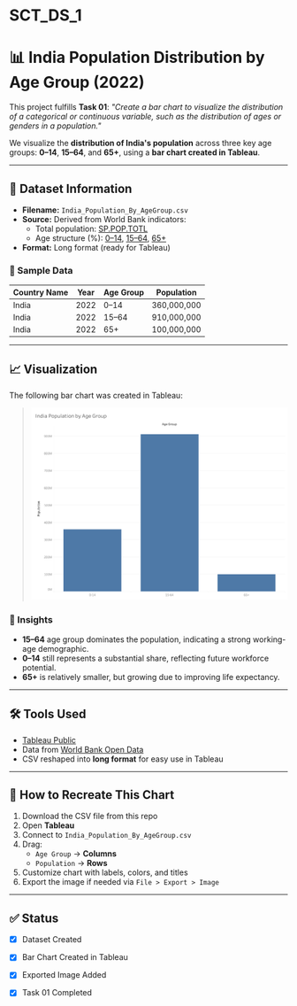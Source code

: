 # SCT_DS_1
# 📊 India Population Distribution by Age Group (2022)

This project fulfills **Task 01**: _"Create a bar chart to visualize the distribution of a categorical or continuous variable, such as the distribution of ages or genders in a population."_

We visualize the **distribution of India's population** across three key age groups: **0–14**, **15–64**, and **65+**, using a **bar chart created in Tableau**.

---

## 📁 Dataset Information

- **Filename:** `India_Population_By_AgeGroup.csv`
- **Source:** Derived from World Bank indicators:
  - Total population: [SP.POP.TOTL](https://data.worldbank.org/indicator/SP.POP.TOTL)
  - Age structure (%): [0–14](https://data.worldbank.org/indicator/SP.POP.0014.TO.ZS), [15–64](https://data.worldbank.org/indicator/SP.POP.1564.TO.ZS), [65+](https://data.worldbank.org/indicator/SP.POP.65UP.TO.ZS)
- **Format:** Long format (ready for Tableau)

### 🔢 Sample Data

| Country Name | Year | Age Group | Population   |
|--------------|------|-----------|--------------|
| India        | 2022 | 0–14      | 360,000,000  |
| India        | 2022 | 15–64     | 910,000,000  |
| India        | 2022 | 65+       | 100,000,000  |

---

## 📈 Visualization

The following bar chart was created in Tableau:

> ![India Population Bar Chart](./India_Population_Bar_Chart.png)

### 🎯 Insights
- **15–64** age group dominates the population, indicating a strong working-age demographic.
- **0–14** still represents a substantial share, reflecting future workforce potential.
- **65+** is relatively smaller, but growing due to improving life expectancy.

---

## 🛠️ Tools Used

- [Tableau Public](https://public.tableau.com/)
- Data from [World Bank Open Data](https://data.worldbank.org/)
- CSV reshaped into **long format** for easy use in Tableau

---

## 📌 How to Recreate This Chart

1. Download the CSV file from this repo
2. Open **Tableau**
3. Connect to `India_Population_By_AgeGroup.csv`
4. Drag:
   - `Age Group` → **Columns**
   - `Population` → **Rows**
5. Customize chart with labels, colors, and titles
6. Export the image if needed via `File > Export > Image`

---

## ✅ Status

- [x] Dataset Created
- [x] Bar Chart Created in Tableau
- [x] Exported Image Added
- [x] Task 01 Completed


